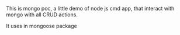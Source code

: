 This is mongo poc, a little demo of node js cmd app, that interact with mongo with all CRUD actions.

It uses in mongoose package
